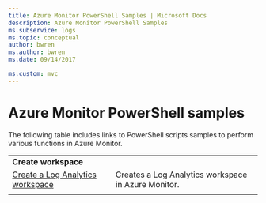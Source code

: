 ```yaml
---
title: Azure Monitor PowerShell Samples | Microsoft Docs
description: Azure Monitor PowerShell Samples
ms.subservice: logs
ms.topic: conceptual
author: bwren
ms.author: bwren
ms.date: 09/14/2017

ms.custom: mvc
---
```


# Azure Monitor PowerShell samples

The following table includes links to PowerShell scripts samples to perform various functions in Azure Monitor.

| | |
|---|---|
|**Create workspace**||
| [Create a Log Analytics workspace](../scripts/powershell-sample-create-workspace.md) | Creates a Log Analytics workspace in Azure Monitor.|
| | |

